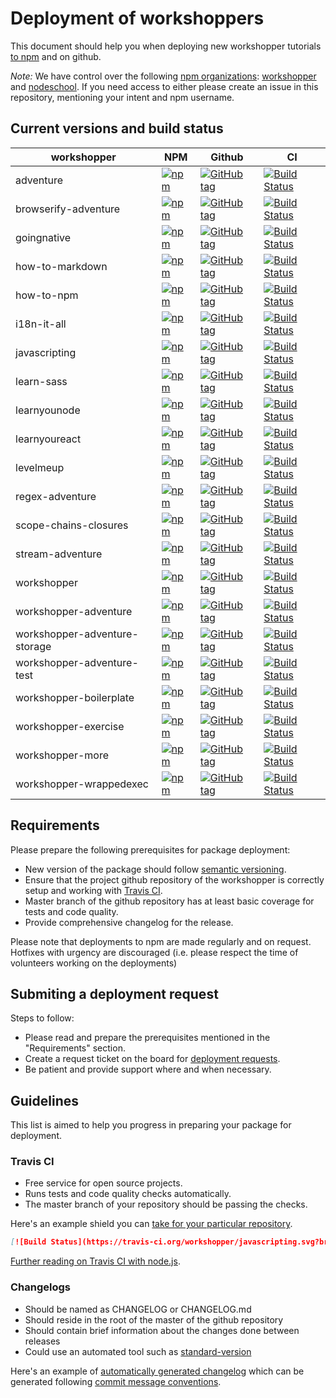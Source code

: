 # Deployment of workshoppers

This document should help you when deploying new workshopper tutorials [to npm](https://www.npmjs.com/org/workshopper) and on github.

_Note:_ We have control over the following [npm organizations](https://www.npmjs.com/docs/orgs/): [workshopper](https://www.npmjs.com/org/workshopper) and [nodeschool](https://www.npmjs.com/org/workshopper). If you need access to either please create an issue in this repository, mentioning your intent and npm username.

## Current versions and build status

workshopper | NPM | Github | CI |
------------| --- | ------ | -- |
adventure   | [![npm](https://img.shields.io/npm/v/adventure.svg)](https://www.npmjs.com/package/adventure) | [![GitHub tag](https://img.shields.io/github/tag/workshopper/adventure.svg)](https://github.com/workshopper/adventure) | [![Build Status](https://travis-ci.org/workshopper/adventure.svg?branch=master)](https://travis-ci.org/workshopper/adventure)
browserify-adventure | [![npm](https://img.shields.io/npm/v/browserify-adventure.svg)](https://www.npmjs.com/package/browserify-adventure) | [![GitHub tag](https://img.shields.io/github/tag/workshopper/browserify-adventure.svg)](https://github.com/workshopper/browserify-adventure) | [![Build Status](https://travis-ci.org/workshopper/browserify-adventure.svg?branch=master)](https://travis-ci.org/workshopper/browserify-adventure)
goingnative | [![npm](https://img.shields.io/npm/v/goingnative.svg)](https://www.npmjs.com/package/goingnative) | [![GitHub tag](https://img.shields.io/github/tag/workshopper/goingnative.svg)](https://github.com/workshopper/goingnative) | [![Build Status](https://travis-ci.org/workshopper/goingnative.svg?branch=master)](https://travis-ci.org/workshopper/goingnative)
how-to-markdown | [![npm](https://img.shields.io/npm/v/how-to-markdown.svg)](https://www.npmjs.com/package/how-to-markdown) | [![GitHub tag](https://img.shields.io/github/tag/workshopper/how-to-markdown.svg)](https://github.com/workshopper/how-to-markdown) | [![Build Status](https://travis-ci.org/workshopper/how-to-markdown.svg?branch=master)](https://travis-ci.org/workshopper/how-to-markdown)
how-to-npm | [![npm](https://img.shields.io/npm/v/how-to-npm.svg)](https://www.npmjs.com/package/how-to-npm) | [![GitHub tag](https://img.shields.io/github/tag/workshopper/how-to-npm.svg)](https://github.com/workshopper/how-to-npm) | [![Build Status](https://travis-ci.org/workshopper/how-to-npm.svg?branch=master)](https://travis-ci.org/workshopper/how-to-npm)
i18n-it-all | [![npm](https://img.shields.io/npm/v/i18n-it-all.svg)](https://www.npmjs.com/package/i18n-it-all) | [![GitHub tag](https://img.shields.io/github/tag/workshopper/i18n-it-all.svg)](https://github.com/workshopper/i18n-it-all) | [![Build Status](https://travis-ci.org/workshopper/i18n-it-all.svg?branch=master)](https://travis-ci.org/workshopper/i18n-it-all)
javascripting | [![npm](https://img.shields.io/npm/v/javascripting.svg)](https://www.npmjs.com/package/javascripting) | [![GitHub tag](https://img.shields.io/github/tag/workshopper/javascripting.svg)](https://github.com/workshopper/javascripting) | [![Build Status](https://travis-ci.org/workshopper/javascripting.svg?branch=master)](https://travis-ci.org/workshopper/javascripting)
learn-sass | [![npm](https://img.shields.io/npm/v/learn-sass.svg)](https://www.npmjs.com/package/learn-sass) | [![GitHub tag](https://img.shields.io/github/tag/workshopper/learn-sass.svg)](https://github.com/workshopper/learn-sass) | [![Build Status](https://travis-ci.org/workshopper/learn-sass.svg?branch=master)](https://travis-ci.org/workshopper/learn-sass)
learnyounode | [![npm](https://img.shields.io/npm/v/learnyounode.svg)](https://www.npmjs.com/package/learnyounode) | [![GitHub tag](https://img.shields.io/github/tag/workshopper/learnyounode.svg)](https://github.com/workshopper/learnyounode) | [![Build Status](https://travis-ci.org/workshopper/learnyounode.svg?branch=master)](https://travis-ci.org/workshopper/learnyounode)
learnyoureact | [![npm](https://img.shields.io/npm/v/learnyoureact.svg)](https://www.npmjs.com/package/learnyoureact) | [![GitHub tag](https://img.shields.io/github/tag/workshopper/learnyoureact.svg)](https://github.com/workshopper/learnyoureact) | [![Build Status](https://travis-ci.org/workshopper/learnyoureact.svg?branch=master)](https://travis-ci.org/workshopper/learnyoureact)
levelmeup | [![npm](https://img.shields.io/npm/v/levelmeup.svg)](https://www.npmjs.com/package/levelmeup) | [![GitHub tag](https://img.shields.io/github/tag/workshopper/levelmeup.svg)](https://github.com/workshopper/levelmeup) | [![Build Status](https://travis-ci.org/workshopper/levelmeup.svg?branch=master)](https://travis-ci.org/workshopper/levelmeup)
regex-adventure | [![npm](https://img.shields.io/npm/v/regex-adventure.svg)](https://www.npmjs.com/package/regex-adventure) | [![GitHub tag](https://img.shields.io/github/tag/workshopper/regex-adventure.svg)](https://github.com/workshopper/regex-adventure) | [![Build Status](https://travis-ci.org/workshopper/regex-adventure.svg?branch=master)](https://travis-ci.org/workshopper/regex-adventure)
scope-chains-closures | [![npm](https://img.shields.io/npm/v/scope-chains-closures.svg)](https://www.npmjs.com/package/scope-chains-closures) | [![GitHub tag](https://img.shields.io/github/tag/workshopper/scope-chains-closures.svg)](https://github.com/workshopper/scope-chains-closures) | [![Build Status](https://travis-ci.org/workshopper/scope-chains-closures.svg?branch=master)](https://travis-ci.org/workshopper/scope-chains-closures)
stream-adventure | [![npm](https://img.shields.io/npm/v/stream-adventure.svg)](https://www.npmjs.com/package/stream-adventure) | [![GitHub tag](https://img.shields.io/github/tag/workshopper/stream-adventure.svg)](https://github.com/workshopper/stream-adventure) | [![Build Status](https://travis-ci.org/workshopper/stream-adventure.svg?branch=master)](https://travis-ci.org/workshopper/stream-adventure)
workshopper | [![npm](https://img.shields.io/npm/v/workshopper.svg)](https://www.npmjs.com/package/workshopper) | [![GitHub tag](https://img.shields.io/github/tag/workshopper/workshopper.svg)](https://github.com/workshopper/workshopper) | [![Build Status](https://travis-ci.org/workshopper/workshopper.svg?branch=master)](https://travis-ci.org/workshopper/workshopper)
workshopper-adventure | [![npm](https://img.shields.io/npm/v/workshopper-adventure.svg)](https://www.npmjs.com/package/workshopper-adventure) | [![GitHub tag](https://img.shields.io/github/tag/workshopper/workshopper-adventure.svg)](https://github.com/workshopper/workshopper-adventure) | [![Build Status](https://travis-ci.org/workshopper/workshopper-adventure.svg?branch=master)](https://travis-ci.org/workshopper/workshopper-adventure)
workshopper-adventure-storage | [![npm](https://img.shields.io/npm/v/workshopper-adventure-storage.svg)](https://www.npmjs.com/package/workshopper-adventure-storage) | [![GitHub tag](https://img.shields.io/github/tag/workshopper/workshopper-adventure-storage.svg)](https://github.com/workshopper/workshopper-adventure-storage) | [![Build Status](https://travis-ci.org/workshopper/workshopper-adventure-storage.svg?branch=master)](https://travis-ci.org/workshopper/workshopper-adventure-storage)
workshopper-adventure-test | [![npm](https://img.shields.io/npm/v/workshopper-adventure-test.svg)](https://www.npmjs.com/package/workshopper-adventure-test) | [![GitHub tag](https://img.shields.io/github/tag/workshopper/workshopper-adventure-test.svg)](https://github.com/workshopper/workshopper-adventure-test) | [![Build Status](https://travis-ci.org/workshopper/workshopper-adventure-test.svg?branch=master)](https://travis-ci.org/workshopper/workshopper-adventure-test)
workshopper-boilerplate | [![npm](https://img.shields.io/npm/v/workshopper-boilerplate.svg)](https://www.npmjs.com/package/workshopper-boilerplate) | [![GitHub tag](https://img.shields.io/github/tag/workshopper/workshopper-boilerplate.svg)](https://github.com/workshopper/workshopper-boilerplate) | [![Build Status](https://travis-ci.org/workshopper/workshopper-boilerplate.svg?branch=master)](https://travis-ci.org/workshopper/workshopper-boilerplate)
workshopper-exercise | [![npm](https://img.shields.io/npm/v/workshopper-exercise.svg)](https://www.npmjs.com/package/workshopper-exercise) | [![GitHub tag](https://img.shields.io/github/tag/workshopper/workshopper-exercise.svg)](https://github.com/workshopper/workshopper-exercise) | [![Build Status](https://travis-ci.org/workshopper/workshopper-exercise.svg?branch=master)](https://travis-ci.org/workshopper/workshopper-exercise)
workshopper-more | [![npm](https://img.shields.io/npm/v/workshopper-more.svg)](https://www.npmjs.com/package/workshopper-more) | [![GitHub tag](https://img.shields.io/github/tag/workshopper/workshopper-more.svg)](https://github.com/workshopper/workshopper-more) | [![Build Status](https://travis-ci.org/workshopper/workshopper-more.svg?branch=master)](https://travis-ci.org/workshopper/workshopper-more)
workshopper-wrappedexec | [![npm](https://img.shields.io/npm/v/workshopper-wrappedexec.svg)](https://www.npmjs.com/package/workshopper-wrappedexec) | [![GitHub tag](https://img.shields.io/github/tag/workshopper/workshopper-wrappedexec.svg)](https://github.com/workshopper/workshopper-wrappedexec) | [![Build Status](https://travis-ci.org/workshopper/workshopper-wrappedexec.svg?branch=master)](https://travis-ci.org/workshopper/workshopper-wrappedexec)

## Requirements

Please prepare the following prerequisites for package deployment:

- New version of the package should follow [semantic versioning](http://semver.org/).
- Ensure that the project github repository of the workshopper is correctly setup and working with [Travis CI](http://travis-ci.org/).
- Master branch of the github repository has at least basic coverage for tests and code quality.
- Provide comprehensive changelog for the release.

Please note that deployments to npm are made regularly and on request. Hotfixes with urgency are discouraged (i.e. please respect the time of volunteers working on the deployments)

## Submiting a deployment request

Steps to follow:
- Please read and prepare the prerequisites mentioned in the "Requirements" section.
- Create a request ticket on the board for [deployment requests](https://github.com/workshopper/org/projects/1).
- Be patient and provide support where and when necessary.

## Guidelines

This list is aimed to help you progress in preparing your package for deployment.

### Travis CI
- Free service for open source projects.
- Runs tests and code quality checks automatically.
- The master branch of your repository should be passing the checks.

Here's an example shield you can [take for your particular repository](https://docs.travis-ci.com/user/status-images/).
```md
[![Build Status](https://travis-ci.org/workshopper/javascripting.svg?branch=master)](https://travis-ci.org/workshopper/javascripting)
```
[Further reading on Travis CI with node.js](https://docs.travis-ci.com/user/languages/javascript-with-nodejs/).

### Changelogs
- Should be named as CHANGELOG or CHANGELOG.md
- Should reside in the root of the master of the github repository
- Should contain brief information about the changes done between releases
- Could use an automated tool such as [standard-version](https://github.com/conventional-changelog/standard-version)

Here's an example of [automatically generated changelog](https://github.com/angular/angular.js/blob/master/CHANGELOG.md) 
which can be generated following [commit message conventions](https://github.com/angular/angular.js/blob/master/CONTRIBUTING.md#commit).
